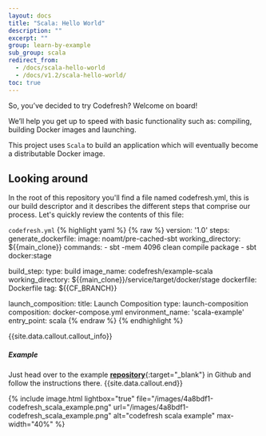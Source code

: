 ```yaml
---
layout: docs
title: "Scala: Hello World"
description: ""
excerpt: ""
group: learn-by-example
sub_group: scala
redirect_from:
  - /docs/scala-hello-world
  - /docs/v1.2/scala-hello-world/
toc: true
---
```


So, you’ve decided to try Codefresh? Welcome on board!

We’ll help you get up to speed with basic functionality such as: compiling, building Docker images and launching.

This project uses `Scala` to build an application which will eventually become a distributable Docker image.
 
## Looking around
In the root of this repository you'll find a file named codefresh.yml, this is our build descriptor and it describes the different steps that comprise our process. Let's quickly review the contents of this file:

  `codefresh.yml`
{% highlight yaml %}
{% raw %}
version: '1.0'
steps:
  generate_dockerfile:
    image: noamt/pre-cached-sbt
    working_directory: ${{main_clone}}
    commands:
      - sbt -mem 4096 clean compile package
      - sbt docker:stage

  build_step:
    type: build
    image_name: codefresh/example-scala
    working_directory: ${{main_clone}}/service/target/docker/stage
    dockerfile: Dockerfile
    tag: ${{CF_BRANCH}}

  launch_composition:
    title: Launch Composition
    type: launch-composition
    composition: docker-compose.yml
    environment_name: 'scala-example'
    entry_point: scala
{% endraw %}
{% endhighlight %}

{{site.data.callout.callout_info}}
##### Example

Just head over to the example [__repository__](https://github.com/codefreshdemo/cf-example-scala-hello-world){:target="_blank"} in Github and follow the instructions there. 
{{site.data.callout.end}}

{% include image.html 
lightbox="true" 
file="/images/4a8bdf1-codefresh_scala_example.png" 
url="/images/4a8bdf1-codefresh_scala_example.png" 
alt="codefresh scala example" 
max-width="40%" 
%}
